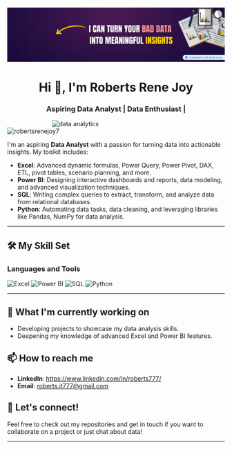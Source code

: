 ![Banner](https://raw.githubusercontent.com/Shafana0/Github.banner.png/main/insightful_transformation.png)
<h1 align="center">Hi 👋, I'm Roberts Rene Joy</h1>
<h3 align="center">Aspiring Data Analyst | Data Enthusiast | </h3>

<img align="right" alt="data analytics" width="400" src="https://digitalcreativemind.com/wp-content/uploads/2021/06/Analytics_amp_Data_Science.gif">


<p align="left"> <img src="https://komarev.com/ghpvc/?username=robertsrenejoy7&label=Profile%20views&color=0e75b6&style=flat" alt="robertsrenejoy7" /> </p>


I'm an aspiring **Data Analyst** with a passion for turning data into actionable insights. My toolkit includes:

- **Excel**: Advanced dynamic formulas, Power Query, Power Pivot, DAX, ETL, pivot tables, scenario planning, and more.
- **Power BI**: Designing interactive dashboards and reports, data modeling, and advanced visualization techniques.
- **SQL**: Writing complex queries to extract, transform, and analyze data from relational databases.
- **Python**: Automating data tasks, data cleaning, and leveraging libraries like Pandas, NumPy for data analysis.

---

## 🛠️ My Skill Set

### Languages and Tools

![Excel](https://img.shields.io/badge/Excel-217346?style=for-the-badge&logo=microsoft-excel&logoColor=white)
![Power BI](https://img.shields.io/badge/PowerBI-F2C811?style=for-the-badge&logo=power-bi&logoColor=black)
![SQL](https://img.shields.io/badge/SQL-CC2927?style=for-the-badge&logo=microsoft-sql-server&logoColor=white)
![Python](https://img.shields.io/badge/Python-3776AB?style=for-the-badge&logo=python&logoColor=white)

---

## 🌱 What I'm currently working on
- Developing projects to showcase my data analysis skills.
- Deepening my knowledge of advanced Excel and Power BI features.

## 📫 How to reach me
+ **LinkedIn**: https://www.linkedin.com/in/roberts777/
+ **Email**: roberts.it777@gmail.com

## 🤝 Let's connect!

Feel free to check out my repositories and get in touch if you want to collaborate on a project or just chat about data!

---- 
